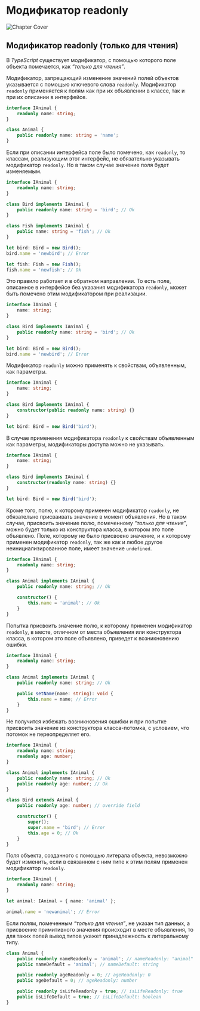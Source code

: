 # Модификатор readonly

![Chapter Cover](./images/chapter-cover.png)

## Модификатор readonly (только для чтения)

В _TypeScript_ существует модификатор, с помощью которого поле объекта помечается, как _“только для чтения”_.

Модификатор, запрещающий изменение значений полей объектов указывается с помощью ключевого слова `readonly`. Модификатор `readonly` применяется к полям как при их объявлении в классе, так и при их описании в интерфейсе.

```typescript
interface IAnimal {
    readonly name: string;
}

class Animal {
    public readonly name: string = 'name';
}
```

Если при описании интерфейса поле было помечено, как `readonly`, то классам, реализующим этот интерфейс, не обязательно указывать модификатор `readonly`. Но в таком случае значение поля будет изменяемым.

```typescript
interface IAnimal {
    readonly name: string;
}

class Bird implements IAnimal {
    public readonly name: string = 'bird'; // Ok
}

class Fish implements IAnimal {
    public name: string = 'fish'; // Ok
}

let bird: Bird = new Bird();
bird.name = 'newbird'; // Error

let fish: Fish = new Fish();
fish.name = 'newfish'; // Ok
```

Это правило работает и в обратном направлении. То есть поле, описанное в интерфейсе без указания модификатора `readonly`, может быть помечено этим модификатором при реализации.

```typescript
interface IAnimal {
    name: string;
}

class Bird implements IAnimal {
    public readonly name: string = 'bird'; // Ok
}

let bird: Bird = new Bird();
bird.name = 'newbird'; // Error
```

Модификатор `readonly` можно применять к свойствам, объявленным, как параметры.

```typescript
interface IAnimal {
    name: string;
}

class Bird implements IAnimal {
    constructor(public readonly name: string) {}
}

let bird: Bird = new Bird('bird');
```

В случае применения модификатора `readonly` к свойствам объявленным как параметры, модификаторы доступа можно не указывать.

```typescript
interface IAnimal {
    name: string;
}

class Bird implements IAnimal {
    constructor(readonly name: string) {}
}

let bird: Bird = new Bird('bird');
```

Кроме того, полю, к которому применен модификатор `readonly`, не обязательно присваивать значение в момент объявления. Но в таком случае, присвоить значение полю, помеченному _“только для чтения”_, можно будет только из конструктора класса, в котором это поле объявлено. Поле, которому не было присвоено значение, и к которому применен модификатор `readonly`, так же как и любое другое неинициализированное поле, имеет значение `undefined`.

```typescript
interface IAnimal {
    readonly name: string;
}

class Animal implements IAnimal {
    public readonly name: string; // Ok

    constructor() {
        this.name = 'animal'; // Ok
    }
}
```

Попытка присвоить значение полю, к которому применен модификатор `readonly`, в месте, отличном от места объявления или конструктора класса, в котором это поле объявлено, приведет к возникновению ошибки.

```typescript
interface IAnimal {
    readonly name: string;
}

class Animal implements IAnimal {
    public readonly name: string; // Ok

    public setName(name: string): void {
        this.name = name; // Error
    }
}
```

Не получится избежать возникновения ошибки и при попытке присвоить значение из конструктора класса-потомка, с условием, что потомок не переопределяет его.

```typescript
interface IAnimal {
    readonly name: string;
    readonly age: number;
}

class Animal implements IAnimal {
    public readonly name: string; // Ok
    public readonly age: number; // Ok
}

class Bird extends Animal {
    public readonly age: number; // override field

    constructor() {
        super();
        super.name = 'bird'; // Error
        this.age = 0; // Ok
    }
}
```

Поля объекта, созданного с помощью литерала объекта, невозможно будет изменить, если в связанном с ним типе к этим полям применен модификатор `readonly`.

```typescript
interface IAnimal {
    readonly name: string;
}

let animal: IAnimal = { name: 'animal' };

animal.name = 'newanimal'; // Error
```

Если полям, помеченным _“только для чтения”_, не указан тип данных, а присвоение примитивного значения происходит в месте объявления, то для таких полей вывод типов укажет принадлежность к литеральному типу.

```typescript
class Animal {
    public readonly nameReadonly = 'animal'; // nameReadonly: "animal"
    public nameDefault = 'animal'; // nameDefault: string

    public readonly ageReadonly = 0; // ageReadonly: 0
    public ageDefault = 0; // ageReadonly: number

    public readonly isLifeReadonly = true; // isLifeReadonly: true
    public isLifeDefault = true; // isLifeDefault: boolean
}
```
